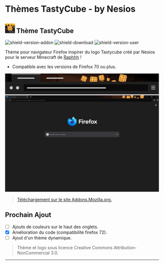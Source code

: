 # Thèmes TastyCube - by Nesios

## ![icon](/mozTheme-Tastycube/icons/icon32.png) Thème TastyCube

![shield-version-addon](https://img.shields.io/amo/v/tastycube)
![shield-download](https://img.shields.io/amo/dw/tastycube)
![shield-version-user](https://img.shields.io/amo/users/tastycube)

Thème pour navigateur Firefox inspirer du logo Tastycube créé par Nesios pour le serveur Minecraft de [Raphhh](https://www.twitch.tv/raphhh/) !

- Compatible avec les versions de Firefox 70 ou plus.

![image du theme](/screenshot/Tastycube_screenshot.png)
![image du theme](/screenshot/Screenshot.png)

> [Téléchargement  sur le site Addons.Mozilla.org.](https://addons.mozilla.org/fr/firefox/addon/tastycube/)

## Prochain Ajout

- [ ] Ajouts de couleurs sur le haut des onglets.
- [x] Amélioration du code (compatibilité firefox 72).
- [ ] Ajout d'un thème dynamique.

> Thème et logo sous licence Creative Commons Attribution-NonCommercial 3.0.
---
